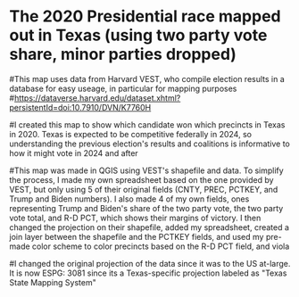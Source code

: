 # The 2020 Presidential race mapped out in Texas (using two party vote share, minor parties dropped)

#This map uses data from Harvard VEST, who compile election results in a database for easy useage, in particular for mapping purposes
#https://dataverse.harvard.edu/dataset.xhtml?persistentId=doi:10.7910/DVN/K7760H

#I created this map to show which candidate won which precincts in Texas in 2020. Texas is expected to be competitive federally in 2024, so understanding the previous election's results and coalitions is informative to how it might vote in 2024 and after

#This map was made in QGIS using VEST's shapefile and data. To simplify the process, I made my own spreadsheet based on the one provided by VEST, but only using 5 of their original fields (CNTY, PREC, PCTKEY, and Trump and Biden numbers). I also made 4 of my own fields, ones representing Trump and Biden's share of the two party vote, the two party vote total, and R-D PCT, which shows their margins of victory. I then changed the projection on their shapefile, added my spreadsheet, created a join layer between the shapefile and the PCTKEY fields, and used my pre-made color scheme to color precincts based on the R-D PCT field, and viola

#I changed the original projection of the data since it was to the US at-large. It is now ESPG: 3081 since its a Texas-specific projection labeled as "Texas State Mapping System"
